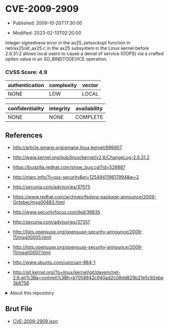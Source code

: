# CVE-2009-2909

- Published: 2009-10-20T17:30:00

- Modified: 2023-02-13T02:20:00

Integer signedness error in the ax25_setsockopt function in net/ax25/af_ax25.c in the ax25 subsystem in the Linux kernel before 2.6.31.2 allows local users to cause a denial of service (OOPS) via a crafted optlen value in an SO_BINDTODEVICE operation.

### CVSS Score: **4.9**

| authentication | complexity | vector |
| --- | --- | --- |
| NONE | LOW | LOCAL |

| confidentiality | integrity | availability |
| --- | --- | --- |
| NONE | NONE | COMPLETE |

## References

* http://article.gmane.org/gmane.linux.kernel/896907

* http://www.kernel.org/pub/linux/kernel/v2.6/ChangeLog-2.6.31.2

* https://bugzilla.redhat.com/show_bug.cgi?id=528887

* http://marc.info/?l=oss-security&m=125494119617994&w=2

* http://secunia.com/advisories/37075

* https://www.redhat.com/archives/fedora-package-announce/2009-October/msg00483.html

* http://www.securityfocus.com/bid/36635

* http://secunia.com/advisories/37351

* http://lists.opensuse.org/opensuse-security-announce/2009-11/msg00005.html

* http://lists.opensuse.org/opensuse-security-announce/2009-11/msg00007.html

* http://www.ubuntu.com/usn/usn-864-1

* http://git.kernel.org/?p=linux/kernel/git/davem/net-2.6.git%3Ba=commit%3Bh=b7058842c940ad2c08dd829b21e5c92ebe3b8758

<details>
<summary>About this repository</summary> 

  This repository is part of the project [Live Hack CVE](https://github.com/Live-Hack-CVE). Main website can be found [www.live-hack.org](https://www.live-hack.org) 
  
  Made by [Sn0wAlice](https://github.com/Sn0wAlice) for the people that care about security and need to have a feed of the latest CVEs. Hope you enjoy it, don't forget to star the repo and follow me on [Twitter](https://twitter.com/Sn0wAlice) and [Github](https://github.com/Sn0wAlice). And that is my [personnal website](https://www.alice-snow.me/)

  - [Home Page](https://github.com/Live-Hack-CVE)
  - [Framework](https://github.com/Live-Hack-CVE/cve-framework)
  - [CVE database](https://github.com/Live-Hack-CVE/full_database)
  - [Changelog](https://github.com/Live-Hack-CVE/Changelog)
</details>

## Brut File

* [CVE-2009-2909.json](https://raw.githubusercontent.com/Live-Hack-CVE/full_database/main/cves/2009/CVE-2009-2909.json)

